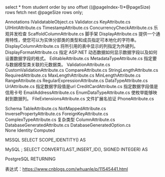﻿select * from student
order by sno 
offset ((@pageIndex-1)*@pageSize) rows
fetch next @pageSize rows only;

Annotations 
IValidatableObject.cs
Validator.cs
KeyAttribute.cs
UIHintAttribute.cs
TimestampAttribute.cs
ConcurrencyCheckAttribute.cs 乐观并发检查
ScaffoldColumnAttribute.cs 脚手架
DisplayAttribute.cs  提供一个通用特性，使您可以为实体分部类的类型和成员指定可本地化的字符串。
DisplayColumnAttribute.cs 将所引用的表中显示的列指定为外键列。
DisplayFormatAttribute.cs 指定 ASP.NET 动态数据如何显示数据字段以及如何设置数据字段的格式。
EditableAttribute.cs 
MetadataTypeAttribute.cs 指定要与数据模型类关联的元数据类。
ValidationAttribute.cs
    CustomValidationAttribute.cs
    CompareAttribute.cs
    StringLengthAttribute.cs
    RequiredAttribute.cs
    MaxLengthAttribute.cs
    MinLengthAttribute.cs
    RangeAttribute.cs
    RegularExpressionAttribute.cs
    DataTypeAttribute.cs 
        UrlAttribute.cs 指定数据字段值是url
        CreditCardAttribute.cs 指定数据字段值是信用卡号
        EmailAddressAttribute.cs 
        EnumDataTypeAttribute.cs 使枚举能够映射到数据列。
        FileExtensionsAttribute.cs 文件扩展名验证
        PhoneAttribute.cs 
        
Schema
    TableAttribute.cs
    NotMappedAttribute.cs
    InversePropertyAttribute.cs
    ForeignKeyAttribute.cs
    ComplexTypeAttribute.cs 复杂类型
    ColumnAttribute.cs
    DatabaseGeneratedAttribute.cs
        DatabaseGeneratedOption.cs  
            None
            Identity
            Computed 

 MSSQL   SELECT SCOPE_IDENTITY() AS
 
  MySQL   ; SELECT CONVERT(LAST_INSERT_ID(), SIGNED INTEGER) AS
  
  PostgreSQL     RETURNING
  
  
  表达式：https://www.cnblogs.com/whuanle/p/11545441.html